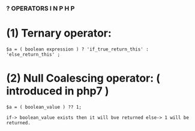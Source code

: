###                             ? OPERATORS   I N    P H P


# (1)    Ternary operator: 
   
    $a = ( boolean expression ) ? 'if_true_return_this' : 'else_return_this' ;


# (2)   Null Coalescing operator: ( introduced in php7 )
    $a = ( boolean_value ) ?? 1;

    if-> boolean_value exists then it will bve returned else-> 1 will be returned.